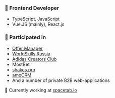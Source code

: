 ### 📌 Frontend Developer
- TypeScript, JavaScript
- Vue.JS (mainly), React.js

### 💼 Participated in
- [Offer Manager](https://offer.page/)
- [WorldSkills Russia](https://worldskills.ru/)
- [Adidas Creators Club](https://www.adidas.ru/creatorsclub)
- MostBet
- [shakes.pro](http://shakes.pro/)
- [amoCRM](https://www.amocrm.ru/)
- And a number of private B2B web-applications

🎹 Currently working at [spacetab.io](https://spacetab.io)
